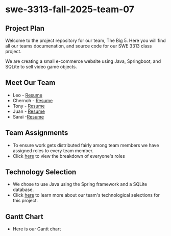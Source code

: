 # swe-3313-fall-2025-team-07

## Project Plan
Welcome to the project repository for our team, The Big 5. Here you will find all our teams documenation, and source code for our SWE 3313 class project. 

We are creating a small e-commerce website using Java, Springboot, and SQLite to sell video game objects. 

## Meet Our Team
- Leo - [Resume](project-plan/resumes/Leo_Resume.md)
- Chernoh - [Resume](project-plan/resumes/Chernoh_Resume.md)
- Tony - [Resume](project-plan/resumes/Tony_Resume.md)
- Juan - [Resume](project-plan/resumes/Juan_Resume.md)
- Sarai -[Resume](project-plan/resumes/Sarai_Resume.md)

## Team Assignments 
- To ensure work gets distributed fairly among team members we have assigned roles to every team member. 
- Click [here](project-plan/team-assignments/README.md) to view the breakdown of everyone's roles

## Technology Selection
- We chose to use Java using the Spring framework and a SQLite database.
- Click [here](project-plan/technology-selection/README.md) to learn more about our team's technological selections for this project.

## Gantt Chart
- Here is our Gantt chart